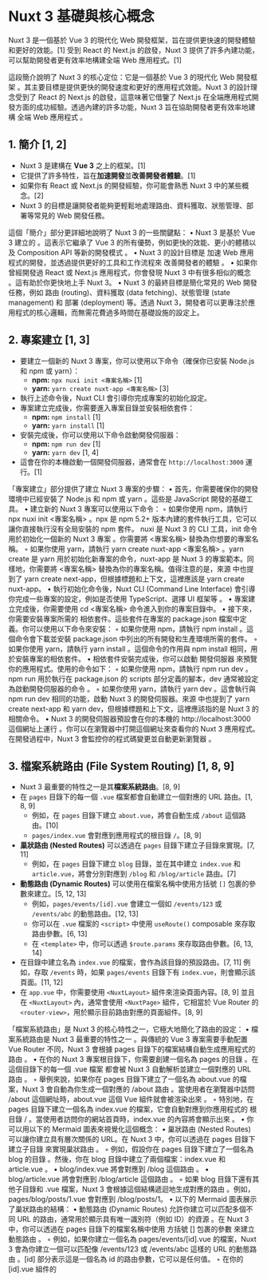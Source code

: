 # Nuxt 3 基礎與核心概念

Nuxt 3 是一個基於 Vue 3 的現代化 Web 開發框架，旨在提供更快速的開發體驗和更好的效能。[1] 受到 React 的 Next.js 的啟發，Nuxt 3 提供了許多內建功能，可以幫助開發者更有效率地構建全端 Web 應用程式。[1]

這段簡介說明了 Nuxt 3 的核心定位：它是一個基於 Vue 3 的現代化 Web 開發框架
。其主要目標是提供更快的開發速度和更好的應用程式效能。Nuxt 3 的設計理念受到了 React 的 Next.js 的啟發，這意味著它借鑒了 Next.js 在全端應用程式開發方面的成功經驗。透過內建的許多功能，Nuxt 3 旨在協助開發者更有效率地建構 全端 Web 應用程式
。

## 1. 簡介 [1, 2]

- Nuxt 3 是建構在 **Vue 3** 之上的框架。[1]
- 它提供了許多特性，旨在**加速開發**並**改善開發者體驗**。[1]
- 如果你有 React 或 Next.js 的開發經驗，你可能會熟悉 Nuxt 3 中的某些概念。[2]
- Nuxt 3 的目標是讓開發者能夠更輕鬆地處理路由、資料獲取、狀態管理、部署等常見的 Web 開發任務。

這個「簡介」部分更詳細地說明了 Nuxt 3 的一些關鍵點：
•
Nuxt 3 是基於 Vue 3 建立的
。這表示它繼承了 Vue 3 的所有優勢，例如更快的效能、更小的體積以及 Composition API 等新的開發模式
。
•
Nuxt 3 的設計目標是 加速 Web 應用程式的開發，並透過提供更好的工具和工作流程來 改善開發者的體驗
。
•
如果你曾經開發過 React 或 Next.js 應用程式，你會發現 Nuxt 3 中有很多相似的概念
。這有助於你更快地上手 Nuxt 3。
•
Nuxt 3 的最終目標是簡化常見的 Web 開發任務，例如 路由 (routing)、資料獲取 (data fetching)、狀態管理 (state management) 和 部署 (deployment) 等。透過 Nuxt 3，開發者可以更專注於應用程式的核心邏輯，而無需花費過多時間在基礎設施的設定上。

## 2. 專案建立 [1, 3]

- 要建立一個新的 Nuxt 3 專案，你可以使用以下命令（確保你已安裝 Node.js 和 npm 或 yarn）：
  - **npm:** `npx nuxi init <專案名稱>` [1]
  - **yarn:** `yarn create nuxt-app <專案名稱>` [3]
- 執行上述命令後，Nuxt CLI 會引導你完成專案的初始化設定。
- 專案建立完成後，你需要進入專案目錄並安裝相依套件：
  - **npm:** `npm install` [1]
  - **yarn:** `yarn install` [1]
- 安裝完成後，你可以使用以下命令啟動開發伺服器：
  - **npm:** `npm run dev` [1]
  - **yarn:** `yarn dev` [1, 4]
- 這會在你的本機啟動一個開發伺服器，通常會在 `http://localhost:3000` 運行。[1]

「專案建立」部分提供了建立 Nuxt 3 專案的步驟：
•
首先，你需要確保你的開發環境中已經安裝了 Node.js 和 npm 或 yarn
。這些是 JavaScript 開發的基礎工具。
•
建立新的 Nuxt 3 專案可以使用以下命令：
◦
如果你使用 npm，請執行 npx nuxi init <專案名稱>
。npx 是 npm 5.2+ 版本內建的套件執行工具，它可以讓你直接執行沒有全局安裝的 npm 套件。 nuxi 是 Nuxt 3 的 CLI 工具，init 命令用於初始化一個新的 Nuxt 3 專案
。你需要將 <專案名稱> 替換為你想要的專案名稱。
◦
如果你使用 yarn，請執行 yarn create nuxt-app <專案名稱>
。yarn create 是 yarn 用於初始化新專案的命令，nuxt-app 是 Nuxt 3 的專案範本。同樣地，你需要將 <專案名稱> 替換為你的專案名稱。值得注意的是，來源
中也提到了 yarn create next-app，但根據標題和上下文，這裡應該是 yarn create nuxt-app。
•
執行初始化命令後，Nuxt CLI (Command Line Interface) 會引導你完成一些專案的設定，例如是否使用 TypeScript、選擇 UI 框架等
。
•
專案建立完成後，你需要使用 cd <專案名稱> 命令進入到你的專案目錄中。
•
接下來，你需要安裝專案所需的 相依套件。這些套件在專案的 package.json 檔案中定義。你可以使用以下命令來安裝：
◦
如果你使用 npm，請執行 npm install
。這個命令會下載並安裝 package.json 中列出的所有開發和生產環境所需的套件。
◦
如果你使用 yarn，請執行 yarn install
。這個命令的作用與 npm install 相同，用於安裝專案的相依套件。
•
相依套件安裝完成後，你可以啟動 開發伺服器 來預覽你的應用程式。使用的命令如下：
◦
如果你使用 npm，請執行 npm run dev
。npm run 用於執行在 package.json 的 scripts 部分定義的腳本，dev 通常被設定為啟動開發伺服器的命令
。
◦
如果你使用 yarn，請執行 yarn dev
。這會執行與 npm run dev 相同的功能，啟動 Nuxt 3 的開發伺服器。來源
中也提到了 yarn create next-app 和 yarn dev，但根據標題和上下文，這裡應該指的是 Nuxt 3 的相關命令。
•
Nuxt 3 的開發伺服器預設會在你的本機的 http://localhost:3000 這個網址上運行
。你可以在瀏覽器中打開這個網址來查看你的 Nuxt 3 應用程式。在開發過程中，Nuxt 3 會監控你的程式碼變更並自動更新瀏覽器
。

## 3. 檔案系統路由 (File System Routing) [1, 8, 9]

- Nuxt 3 最重要的特性之一是其**檔案系統路由**。[8, 9]
- 在 `pages` 目錄下的每一個 `.vue` 檔案都會自動建立一個對應的 URL 路由。[1, 8, 9]
  - 例如，在 `pages` 目錄下建立 `about.vue`，將會自動生成 `/about` 這個路由。[10]
  - `pages/index.vue` 會對應到應用程式的根目錄 `/`。[8, 9]
- **巢狀路由 (Nested Routes)** 可以透過在 `pages` 目錄下建立子目錄來實現。[7, 11]
  - 例如，在 `pages` 目錄下建立 `blog` 目錄，並在其中建立 `index.vue` 和 `article.vue`，將會分別對應到 `/blog` 和 `/blog/article` 路由。[7]
- **動態路由 (Dynamic Routes)** 可以使用在檔案名稱中使用方括號 `[]` 包裹的參數來建立。[5, 12, 13]
  - 例如，`pages/events/[id].vue` 會建立一個如 `/events/123` 或 `/events/abc` 的動態路由。[12, 13]
  - 你可以在 `.vue` 檔案的 `<script>` 中使用 `useRoute()` composable 來存取路由參數。[6, 13]
  - 在 `<template>` 中，你可以透過 `$route.params` 來存取路由參數。[6, 13, 14]
- 在目錄中建立名為 `index.vue` 的檔案，會作為該目錄的預設路由。[7, 11] 例如，存取 `/events` 時，如果 `pages/events` 目錄下有 `index.vue`，則會顯示該頁面。[11, 12]
- 在 `app.vue` 中，你需要使用 `<NuxtLayout>` 組件來渲染頁面內容。[8, 9] 並且在 `<NuxtLayout>` 內，通常會使用 `<NuxtPage>` 組件，它相當於 Vue Router 的 `<router-view>`，用於顯示目前路由對應的頁面組件。[8, 9]

「檔案系統路由」是 Nuxt 3 的核心特性之一，它極大地簡化了路由的設定：
•
檔案系統路由是 Nuxt 3 最重要的特性之一
。與傳統的 Vue 3 專案需要手動配置 Vue Router 不同，Nuxt 3 會根據 pages 目錄下的檔案結構自動生成應用程式的路由
。
•
在你的 Nuxt 3 專案根目錄下，你需要創建一個名為 pages 的目錄
。在這個目錄下的每一個 .vue 檔案 都會被 Nuxt 3 自動解析並建立一個對應的 URL 路由
。
◦
舉例來說，如果你在 pages 目錄下建立了一個名為 about.vue 的檔案，Nuxt 3 會自動為你生成一個對應的 /about 路由
。當使用者在瀏覽器中訪問 /about 這個網址時，about.vue 這個 Vue 組件就會被渲染出來
。
◦
特別地，在 pages 目錄下建立一個名為 index.vue 的檔案，它會自動對應到你應用程式的 根目錄 /
。當使用者訪問你的網站首頁時，index.vue 的內容將會顯示出來
。
•
你可以用以下的 Mermaid 圖表來視覺化這個概念：
•
巢狀路由 (Nested Routes) 可以讓你建立具有層次關係的 URL。在 Nuxt 3 中，你可以透過在 pages 目錄下 建立子目錄 來實現巢狀路由
。
◦
例如，假設你在 pages 目錄下建立了一個名為 blog 的目錄
。然後，你在 blog 目錄中建立了兩個檔案：index.vue 和 article.vue
。
▪
blog/index.vue 將會對應到 /blog 這個路由
。
▪
blog/article.vue 將會對應到 /blog/article 這個路由
。
◦
如果 blog 目錄下還有其他子目錄和 .vue 檔案，Nuxt 3 會根據這個結構遞迴地生成對應的路由
。例如，pages/blog/posts/1.vue 會對應到 /blog/posts/1。
•
以下的 Mermaid 圖表展示了巢狀路由的結構：
•
動態路由 (Dynamic Routes) 允許你建立可以匹配多個不同 URL 的路由，通常用於顯示具有唯一識別符（例如 ID）的資源
。在 Nuxt 3 中，你可以透過在 pages 目錄下的檔案名稱中使用 方括號 [] 包裹的參數 來建立動態路由
。
◦
例如，如果你建立一個名為 pages/events/[id].vue 的檔案，Nuxt 3 會為你建立一個可以匹配像 /events/123 或 /events/abc 這樣的 URL 的動態路由
。[id] 部分表示這是一個名為 id 的路由參數，它可以是任何值。
◦
在你的 [id].vue 組件的 <script> 部分，你可以使用 Nuxt 3 提供的 useRoute() composable 來存取當前路由的資訊，包括動態路由參數
。useRoute() 會返回一個包含路由資訊的物件，你可以從中獲取 params 屬性，它是一個包含所有路由參數的物件。例如，要獲取 id 參數，你可以使用 route.params.id
。
◦
在你的 <template> 部分，你也可以直接透過 $route 物件的 params 屬性 來存取路由參數
。例如，你可以使用雙花括號 {{ $route.params.id }} 來顯示 id 參數的值
。
•
以下是一個動態路由的 Mermaid 圖表示例：
•
如果在一個目錄下（例如 pages/events）只存在一個名為 index.vue 的檔案，那麼當使用者存取該目錄的 URL（例如 /events）時，index.vue 會作為該路由的 預設頁面 被顯示出來
。你不需要明確地訪問 /events/index。
•
為了讓你的 Nuxt 3 應用程式能夠正確地渲染基於 pages 目錄結構生成的頁面，你需要在你的 app.vue 檔案中使用 <NuxtLayout> 組件
。<NuxtLayout> 組件用於包裹你的頁面內容，並允許你應用不同的佈局 (layouts)。在 <NuxtLayout> 內部，你需要使用 <NuxtPage> 組件。<NuxtPage> 的作用類似於 Vue Router 的 <router-view> 組件，它是一個 佔位符，用於顯示當前 URL 路由所對應的頁面組件的內容
。
